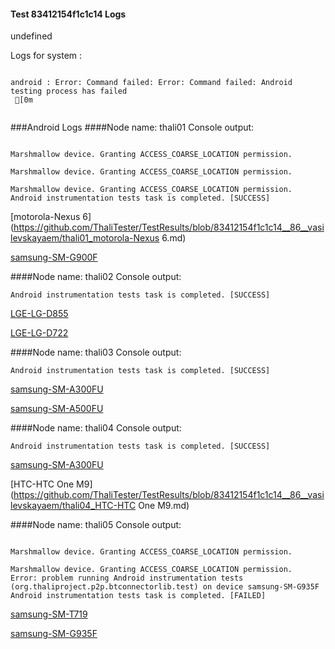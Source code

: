 #### Test 83412154f1c1c14 Logs

undefined

Logs for system : 
```

android : Error: Command failed: Error: Command failed: Android testing process has failed
 [0m


```
###Android Logs
####Node name: thali01
Console output:
```

Marshmallow device. Granting ACCESS_COARSE_LOCATION permission.

Marshmallow device. Granting ACCESS_COARSE_LOCATION permission.

Marshmallow device. Granting ACCESS_COARSE_LOCATION permission.
Android instrumentation tests task is completed. [SUCCESS]
```
[motorola-Nexus 6](https://github.com/ThaliTester/TestResults/blob/83412154f1c1c14__86__vasilevskayaem/thali01_motorola-Nexus 6.md)

[samsung-SM-G900F](https://github.com/ThaliTester/TestResults/blob/83412154f1c1c14__86__vasilevskayaem/thali01_samsung-SM-G900F.md)

####Node name: thali02
Console output:
```
Android instrumentation tests task is completed. [SUCCESS]
```
[LGE-LG-D855](https://github.com/ThaliTester/TestResults/blob/83412154f1c1c14__86__vasilevskayaem/thali02_LGE-LG-D855.md)

[LGE-LG-D722](https://github.com/ThaliTester/TestResults/blob/83412154f1c1c14__86__vasilevskayaem/thali02_LGE-LG-D722.md)

####Node name: thali03
Console output:
```
Android instrumentation tests task is completed. [SUCCESS]
```
[samsung-SM-A300FU](https://github.com/ThaliTester/TestResults/blob/83412154f1c1c14__86__vasilevskayaem/thali03_samsung-SM-A300FU.md)

[samsung-SM-A500FU](https://github.com/ThaliTester/TestResults/blob/83412154f1c1c14__86__vasilevskayaem/thali03_samsung-SM-A500FU.md)

####Node name: thali04
Console output:
```
Android instrumentation tests task is completed. [SUCCESS]
```
[samsung-SM-A300FU](https://github.com/ThaliTester/TestResults/blob/83412154f1c1c14__86__vasilevskayaem/thali04_samsung-SM-A300FU.md)

[HTC-HTC One M9](https://github.com/ThaliTester/TestResults/blob/83412154f1c1c14__86__vasilevskayaem/thali04_HTC-HTC One M9.md)

####Node name: thali05
Console output:
```

Marshmallow device. Granting ACCESS_COARSE_LOCATION permission.

Marshmallow device. Granting ACCESS_COARSE_LOCATION permission.
Error: problem running Android instrumentation tests (org.thaliproject.p2p.btconnectorlib.test) on device samsung-SM-G935F 
Android instrumentation tests task is completed. [FAILED]
```
[samsung-SM-T719](https://github.com/ThaliTester/TestResults/blob/83412154f1c1c14__86__vasilevskayaem/thali05_samsung-SM-T719.md)

[samsung-SM-G935F](https://github.com/ThaliTester/TestResults/blob/83412154f1c1c14__86__vasilevskayaem/thali05_samsung-SM-G935F.md)




